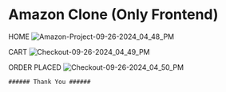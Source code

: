 # Amazon Clone (Only Frontend)

HOME
![Amazon-Project-09-26-2024_04_48_PM](https://github.com/user-attachments/assets/b938d8ba-f768-4ad2-a48b-6c5999e8413f)

CART
![Checkout-09-26-2024_04_49_PM](https://github.com/user-attachments/assets/bc084873-b589-44a5-b417-7dec6deee915)

ORDER PLACED
![Checkout-09-26-2024_04_50_PM](https://github.com/user-attachments/assets/0e726f14-72ec-4c91-a6c0-557b0c930a37)

   
   
    ###### Thank You ######
